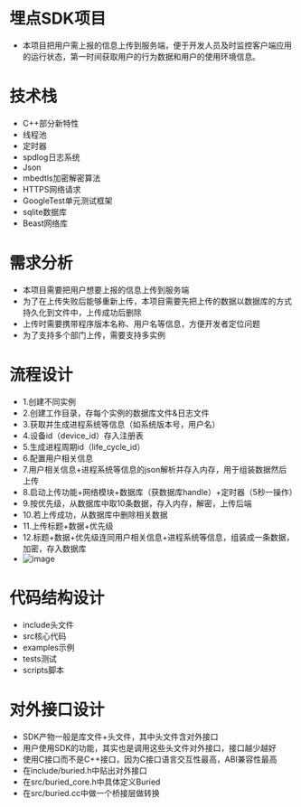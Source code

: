 # 埋点SDK项目
- 本项目把用户需上报的信息上传到服务端，便于开发人员及时监控客户端应用的运行状态，第一时间获取用户的行为数据和用户的使用环境信息。

# 技术栈
- C++部分新特性
- 线程池
- 定时器
- spdlog日志系统
- Json
- mbedtls加密解密算法
- HTTPS网络请求
- GoogleTest单元测试框架
- sqlite数据库
- Beast网络库

# 需求分析
- 本项目需要把用户想要上报的信息上传到服务端
- 为了在上传失败后能够重新上传，本项目需要先把上传的数据以数据库的方式持久化到文件中，上传成功后删除
- 上传时需要携带程序版本名称、用户名等信息，方便开发者定位问题
- 为了支持多个部门上传，需要支持多实例

# 流程设计
- 1.创建不同实例
- 2.创建工作目录，存每个实例的数据库文件&日志文件
- 3.获取并生成进程系统等信息（如系统版本号，用户名）
- 4.设备id（device_id）存入注册表
- 5.生成进程周期id（life_cycle_id）
- 6.配置用户相关信息
- 7.用户相关信息+进程系统等信息的json解析并存入内存，用于组装数据然后上传
- 8.启动上传功能+网络模块+数据库（获数据库handle）+定时器（5秒一操作）
- 9.按优先级，从数据库中取10条数据，存入内存，解密，上传后端
- 10.若上传成功，从数据库中删除相关数据
- 11.上传标题+数据+优先级
- 12.标题+数据+优先级连同用户相关信息+进程系统等信息，组装成一条数据，加密，存入数据库
- ![image](https://github.com/user-attachments/assets/f3b0ec2f-3801-4a42-b629-91ebdade1603)

# 代码结构设计
- include头文件
- src核心代码
- examples示例
- tests测试
- scripts脚本

# 对外接口设计
- SDK产物一般是库文件+头文件，其中头文件含对外接口
- 用户使用SDK的功能，其实也是调用这些头文件对外接口，接口越少越好
- 使用C接口而不是C++接口，因为C接口语言交互性最高，ABI兼容性最高
- 在include/buried.h中贴出对外接口
- 在src/buried_core.h中具体定义Buried
- 在src/buried.cc中做一个桥接层做转换
